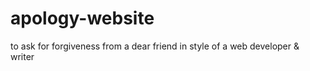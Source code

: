 # apology-website
to ask for forgiveness from a dear friend in style of a web developer &amp; writer
